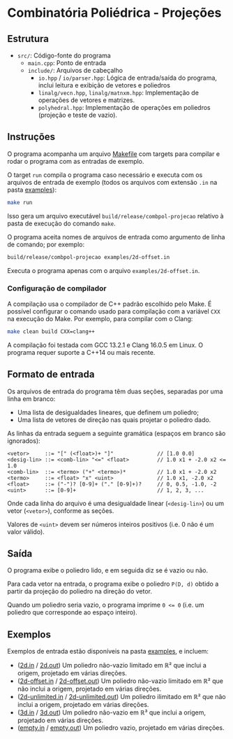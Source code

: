 # Combinatória Poliédrica - Projeções

## Estrutura

- `src/`: Código-fonte do programa
    - `main.cpp`: Ponto de entrada
    - `include/`: Arquivos de cabeçalho
        - `io.hpp` / `io/parser.hpp`: Lógica de entrada/saída do programa, inclui leitura e exibição
        de vetores e poliedros
        - `linalg/vecn.hpp`, `linalg/matnxm.hpp`: Implementação de operações de vetores e matrizes.
        - `polyhedral.hpp`: Implementação de operações em poliedros (projeção e
        teste de vazio).

## Instruções

O programa acompanha um arquivo [Makefile](./Makefile) com targets para compilar
e rodar o programa com as entradas de exemplo.

O target `run` compila o programa caso necessário e executa com os arquivos de
entrada de exemplo (todos os arquivos com extensão `.in` na pasta
[examples](./examples/)):

```sh
make run
```

Isso gera um arquivo executável `build/release/combpol-projecao` relativo à
pasta de execução do comando `make`.

O programa aceita nomes de arquivos de entrada como argumento de linha de
comando; por exemplo:

```sh
build/release/combpol-projecao examples/2d-offset.in
```

Executa o programa apenas com o arquivo `examples/2d-offset.in`.

### Configuração de compilador

A compilação usa o compilador de C++ padrão escolhido pelo Make. É possível
configurar o comando usado para compilação com a variável `CXX` na execução do
Make. Por exemplo, para compilar com o Clang:

```sh
make clean build CXX=clang++
```

A compilação foi testada com GCC 13.2.1 e Clang 16.0.5 em Linux. O programa
requer suporte a C++14 ou mais recente.

## Formato de entrada

Os arquivos de entrada do programa têm duas seções, separadas por uma linha em
branco:
- Uma lista de desigualdades lineares, que definem um poliedro;
- Uma lista de vetores de direção nas quais projetar o poliedro dado.

As linhas da entrada seguem a seguinte gramática (espaços em branco são
ignorados):

```bnf
<vetor>     ::= "[" (<float>)+ "]"              // [1.0 0.0]
<desig-lin> ::= <comb-lin> "<=" <float>         // 1.0 x1 + -2.0 x2 <= 1.0
<comb-lin>  ::= <termo> ("+" <termo>)*          // 1.0 x1 + -2.0 x2
<termo>     ::= <float> "x" <uint>              // 1.0 x1, -2.0 x2
<float>     ::= ("-")? [0-9]+ ("." [0-9]+)?     // 0, 0.5, -1.0, -2
<uint>      ::= [0-9]+                          // 1, 2, 3, ...
```

Onde cada linha do arquivo é uma desigualdade linear (`<desig-lin>`) ou um vetor
(`<vetor>`), conforme as seções.

Valores de `<uint>` devem ser números inteiros positivos (i.e. 0 não é um valor
válido).

## Saída

O programa exibe o poliedro lido, e em seguida diz se é vazio ou não.

Para cada vetor na entrada, o programa exibe o poliedro `P(D, d)` obtido a
partir da projeção do poliedro na direção do vetor.

Quando um poliedro seria vazio, o programa imprime `0 <= 0` (i.e. um poliedro
que corresponde ao espaço inteiro).

## Exemplos

Exemplos de entrada estão disponíveis na pasta [examples](./examples/), e
incluem:
- ([2d.in](./examples/2d.in) / [2d.out](./examples/2d.out)) Um poliedro
  não-vazio limitado em ℝ² que inclui a origem, projetado em várias direções.
- ([2d-offset.in](./examples/2d-offset.in) /
  [2d-offset.out](./examples/2d-offset.out)) Um poliedro não-vazio limitado em ℝ² que
  não inclui a origem, projetado em várias direções.
- ([2d-unlimited.in](./examples/2d-unlimited.in) /
   [2d-unlimited.out](./examples/2d-unlimited.out)) Um poliedro ilimitado em ℝ²
  que não inclui a origem, projetado em várias direções.
- ([3d.in](./examples/3d.in) / [3d.out](./examples/3d.out)) Um poliedro
  não-vazio em ℝ³ que inclui a origem, projetado em várias direções.
- ([empty.in](./examples/empty.in) / [empty.out](./examples/empty.out)) Um
  poliedro vazio, projetado em várias direções.
